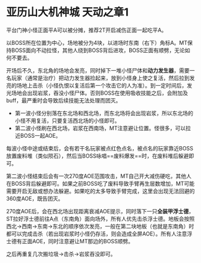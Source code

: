 # 亚历山大机神城 天动之章1

平台门神小怪正面平A可以被分摊，推荐<Role name="tank" />2T开启减伤正面一起吃平A。

以BOSS所在位置为中心，场地被分为4块，以进场时东南（右下）角标A。MT保持BOSS面向不动拉怪，<Role name="tank" /><Role name="healer" /><Role name="dps" />其他人绕到BOSS背后进攻，BOSS正面有顺劈，无论如何不要去。

开场后不久，东北角的场地会发亮，同时掉下一堆小怪尸体和**动力发生器**，需要一名玩家（通常是<Role name="healer" />治疗）把动力发生器捡起来，放到小怪身上使之复活，然后拉到发亮的场地上击杀（小怪仇恨以复活后第一个攻击它的人为准）。到一定时间后，发光场地会出现岩浆，吞没小怪尸体。否则BOSS在使用吸收技能之后，会附加<Status :id="1128" name="左臂再生" />及<Status :id="1127" name="右臂再生" />buff，最严重时会导致后续技能无法处理而团灭。

- 第一波小怪分别落在东北场和西北场，而东北场将会出现岩浆，所以东北场的小怪不用复活，只要复活西北场的小怪即可。
- 第二波小怪刷在西北场，岩浆在西南场，MT注意避让位置。怪很多，可以拉近BOSS一起AOE。

每波小怪中途或结束后，会有若干名玩家被点红色点名，被点名的玩家靠近BOSS放置废料堆（类似陨石），然后当BOSS咏唱==废料爆发==时，在废料堆后躲避即可。

第二波小怪结束后会有一次270度AOE范围攻击，MT自己开大减伤硬吃，其他人在BOSS背后躲避即可。如果之前BOSS吃了废料导致手臂再生层数增加，MT可能需要开启无敌或想办法躲避。如果吃的太多导致手臂完成，这里会出现无法回避的360度AOE，既告团灭。

270度AOE后，会在西北场出现距离衰减AOE提示，同时落下一只**全装甲浮士德**，<Role name="tank" />ST拉好浮士德前往A点（东南角）面向场外，所有人优先击杀浮士德。地板会按照西北→西南→东南→东北的顺序依次发亮，一般在第二块地板（也就是东南角）时都可以完成击杀（若出现岩浆时小怪仍存活，则会造成全屏AOE）。<Role name="tank" /><Role name="healer" /><Role name="dps" />所有人注意浮士德有正面AOE，同时注意避让MT那边的BOSS顺劈。

之后再重复几次搬垃圾→击杀→岩浆吞没即可。